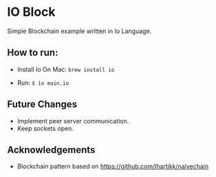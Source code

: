 IO Block
========

Simple Blockchain example written in Io Language. 


How to run:
-----------
 - Install Io
   On Mac: `brew install io`

 - Run:
    `$ io main.io`


Future Changes
--------------
 - Implement peer server communication.
 - Keep sockets open.


Acknowledgements
---------------
 - Blockchain pattern based on https://github.com/lhartikk/naivechain
